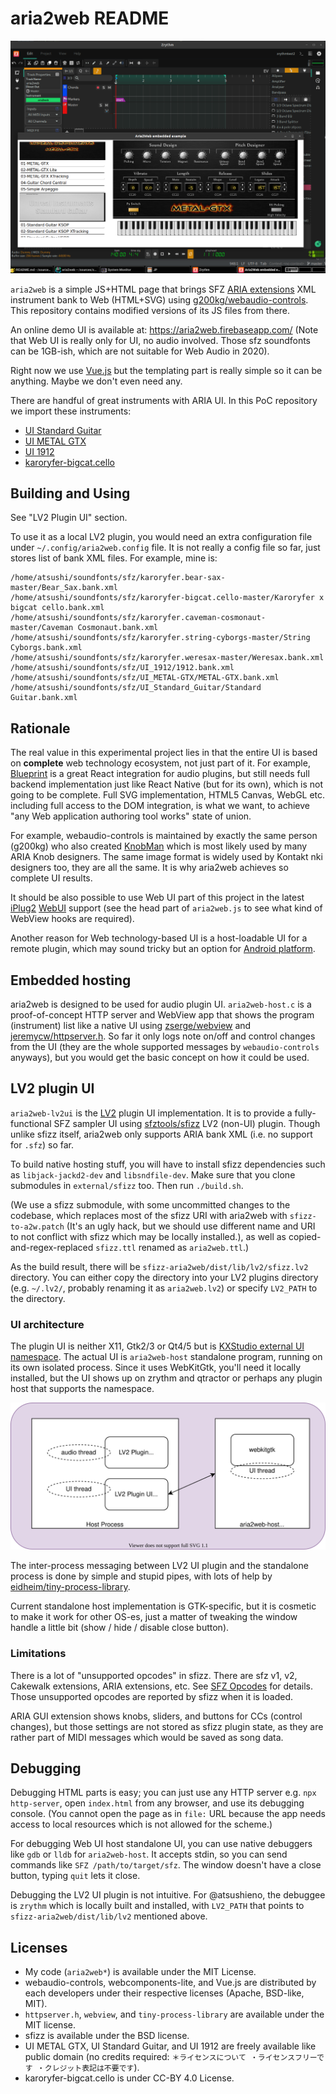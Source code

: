# aria2web README

![aria2web LV2 UI in action](aria2web-lv2ui-in-action.png)

`aria2web` is a simple JS+HTML page that brings SFZ [ARIA extensions](https://sfzformat.com/extensions/aria/xml_instrument_bank) XML instrument bank to Web (HTML+SVG) using [g200kg/webaudio-controls](https://github.com/g200kg/webaudio-controls/). This repository contains modified versions of its JS files from there.

An online demo UI is available at: https://aria2web.firebaseapp.com/ (Note that Web UI is really only for UI, no audio involved. Those sfz soundfonts can be 1GB-ish, which are not suitable for Web Audio in 2020).

Right now we use [Vue.js](https://vuejs.org/) but the templating part is really simple so it can be anything. Maybe we don't even need any.

There are handful of great instruments with ARIA UI. In this PoC repository we import these instruments:

- [UI Standard Guitar](https://unreal-instruments.wixsite.com/unreal-instruments/standard-guitar)
- [UI METAL GTX](https://unreal-instruments.wixsite.com/unreal-instruments/metal-gtx)
- [UI 1912](https://unreal-instruments.wixsite.com/unreal-instruments/1912)
- [karoryfer-bigcat.cello](https://github.com/sfzinstruments/karoryfer-bigcat.cello)

## Building and Using

See "LV2 Plugin UI" section.

To use it as a local LV2 plugin, you would need an extra configuration file under `~/.config/aria2web.config` file. It is not really a config file so far, just stores list of bank XML files. For example, mine is:

```
/home/atsushi/soundfonts/sfz/karoryfer.bear-sax-master/Bear_Sax.bank.xml
/home/atsushi/soundfonts/sfz/karoryfer-bigcat.cello-master/Karoryfer x bigcat cello.bank.xml
/home/atsushi/soundfonts/sfz/karoryfer.caveman-cosmonaut-master/Caveman Cosmonaut.bank.xml
/home/atsushi/soundfonts/sfz/karoryfer.string-cyborgs-master/String Cyborgs.bank.xml
/home/atsushi/soundfonts/sfz/karoryfer.weresax-master/Weresax.bank.xml
/home/atsushi/soundfonts/sfz/UI_1912/1912.bank.xml
/home/atsushi/soundfonts/sfz/UI_METAL-GTX/METAL-GTX.bank.xml
/home/atsushi/soundfonts/sfz/UI_Standard_Guitar/Standard Guitar.bank.xml
```

## Rationale

The real value in this experimental project lies in that the entire UI is based on **complete** web technology ecosystem, not just part of it. For example, [Blueprint](https://github.com/nick-thompson/blueprint) is a great React integration for audio plugins, but still needs full backend implementation just like React Native (but for its own), which is not going to be complete. Full SVG implementation, HTML5 Canvas, WebGL etc. including full access to the DOM integration, is what we want, to achieve "any Web application authoring tool works" state of union.

For example, webaudio-controls is maintained by exactly the same person (g200kg) who also created [KnobMan](https://www.kvraudio.com/product/knobman-by-g200kg) which is most likely used by many ARIA Knob designers. The same image format is widely used by Kontakt nki designers too, they are all the same. It is why aria2web achieves so complete UI results.

It should be also possible to use Web UI part of this project in the latest [iPlug2](https://github.com/iPlug2/iPlug2) [WebUI](https://github.com/iPlug2/iPlug2/tree/master/Examples/IPlugWebUI) support (see the head part of `aria2web.js` to see what kind of WebView hooks are required).

Another reason for Web technology-based UI is a host-loadable UI for a remote plugin, which may sound tricky but an option for [Android platform](https://github.com/atsushieno/android-audio-plugin-framework/issues/34).

## Embedded hosting

aria2web is designed to be used for audio plugin UI. `aria2web-host.c` is a proof-of-concept HTTP server and WebView app that shows the program (instrument) list like a native UI using [zserge/webview](https://github.com/zserge/webview) and [jeremycw/httpserver.h](https://github.com/jeremycw/httpserver.h). So far it only logs note on/off and control changes from the UI (they are the whole supported messages by `webaudio-controls` anyways), but you would get the basic concept on how it could be used.

## LV2 plugin UI

`aria2web-lv2ui` is the [LV2](https://lv2plug.in/) plugin UI implementation. It is to provide a fully-functional SFZ sampler UI using [sfztools/sfizz](https://github.com/sfztools/sfizz/) LV2 (non-UI) plugin. Though unlike sfizz itself, aria2web only supports ARIA bank XML (i.e. no support for `.sfz`) so far.

To build native hosting stuff, you will have to install sfizz dependencies such as `libjack-jackd2-dev` and `libsndfile-dev`. Make sure that you clone submodules in `external/sfizz` too. Then run `./build.sh`.

(We use a sfizz submodule, with some uncommitted changes to the codebase, which replaces most of the sfizz URI with aria2web with `sfizz-to-a2w.patch` (It's an ugly hack, but we should use different name and URI to not conflict with sfizz which may be locally installed.), as well as copied-and-regex-replaced `sfizz.ttl` renamed as `aria2web.ttl`.)

As the build result, there will be `sfizz-aria2web/dist/lib/lv2/sfizz.lv2` directory. You can either copy the directory into your LV2 plugins directory (e.g. `~/.lv2/`, probably renaming it as `aria2web.lv2`) or specify `LV2_PATH` to the directory.

### UI architecture

The plugin UI is neither X11, Gtk2/3 or Qt4/5 but is [KXStudio external UI namespace](https://kx.studio/ns/lv2ext/external-ui). The actual UI is `aria2web-host` standalone program, running on its own isolated process. Since it uses WebKitGtk, you'll need it locally installed, but the UI shows up on zrythm and qtractor or perhaps any plugin host that supports the namespace.

![aria2web interprocess UI](aria2web-ipc.drawio.svg)

The inter-process messaging between LV2 UI plugin and the standalone process is done by simple and stupid pipes, with lots of help by [eidheim/tiny-process-library](https://gitlab.com/eidheim/tiny-process-library/).

Current standalone host implementation is GTK-specific, but it is cosmetic to make it work for other OS-es, just a matter of tweaking the window handle a little bit (show / hide / disable close button).

### Limitations

There is a lot of "unsupported opcodes" in sfizz. There are sfz v1, v2, Cakewalk extensions, ARIA extensions, etc. See [SFZ Opcodes](https://sfzformat.com/misc/all_opcodes) for details. Those unsupported opcodes are reported by sfizz when it is loaded.

ARIA GUI extension shows knobs, sliders, and buttons for CCs (control changes), but those settings are not stored as sfizz plugin state, as they are rather part of MIDI messages which would be saved as song data.

## Debugging

Debugging HTML parts is easy; you can just use any HTTP server e.g. `npx http-server`, open `index.html` from any browser, and use its debugging console. (You cannot open the page as in `file:` URL because the app needs access to local resources which is not allowed for the scheme.)

For debugging Web UI host standalone UI, you can use native debuggers like `gdb` or `lldb` for `aria2web-host`. It accepts stdin, so you can send commands like `SFZ /path/to/target/sfz`. The window doesn't have a close button, typing `quit` lets it close.

Debugging the LV2 UI plugin is not intuitive. For @atsushieno, the debuggee is `zrythm` which is locally built and installed, with `LV2_PATH` that points to `sfizz-aria2web/dist/lib/lv2` mentioned above.


## Licenses

- My code (`aria2web*`) is available under the MIT License.
- webaudio-controls, webcomponents-lite, and Vue.js are distributed by each developers under their respective licenses (Apache, BSD-like, MIT).
- `httpserver.h`, `webview`, and `tiny-process-library` are available under the MIT license.
- sfizz is available under the BSD license.
- UI METAL GTX, UI Standard Guitar, and UI 1912 are freely available like public domain (no credits required: `＊ライセンスについて ・ライセンスフリーです ・クレジット表記は不要です`).
- karoryfer-bigcat.cello is under CC-BY 4.0 License.

